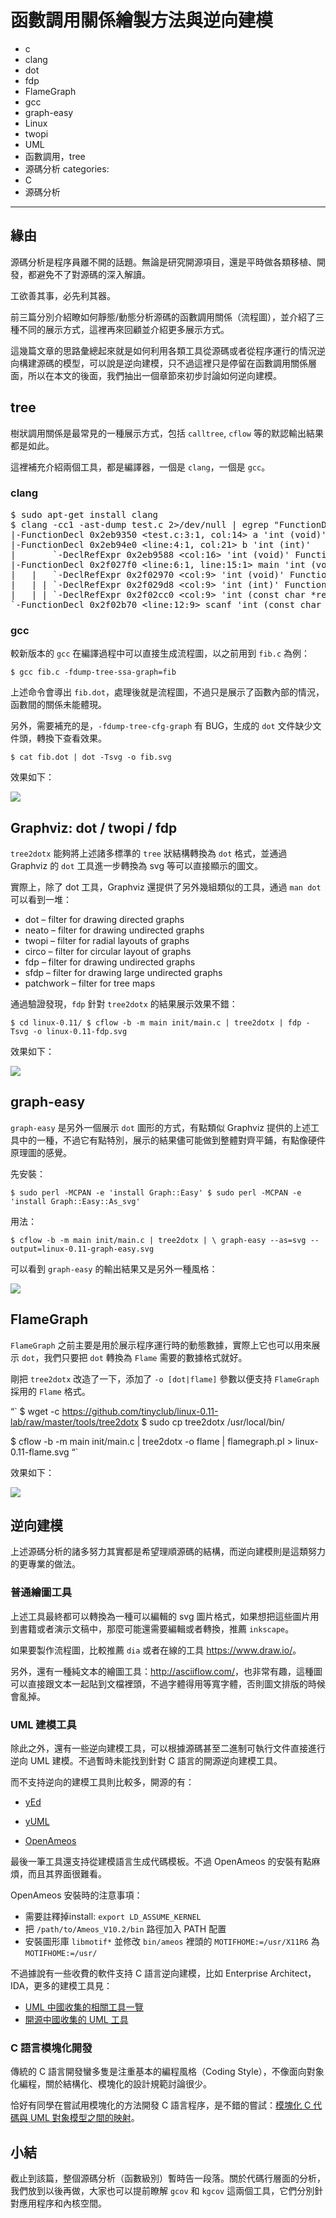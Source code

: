 # 函數調用關係繪製方法與逆向建模


  - c
  - clang
  - dot
  - fdp
  - FlameGraph
  - gcc
  - graph-easy
  - Linux
  - twopi
  - UML
  - 函數調用，tree
  - 源碼分析
categories:
  - C
  - 源碼分析
---


## 緣由

源碼分析是程序員離不開的話題。無論是研究開源項目，還是平時做各類移植、開發，都避免不了對源碼的深入解讀。

工欲善其事，必先利其器。

前三篇分別介紹瞭如何靜態/動態分析源碼的函數調用關係（流程圖），並介紹了三種不同的展示方式，這裡再來回顧並介紹更多展示方式。

這幾篇文章的思路彙總起來就是如何利用各類工具從源碼或者從程序運行的情況逆向構建源碼的模型，可以說是逆向建模，只不過這裡只是停留在函數調用關係層面，所以在本文的後面，我們抽出一個章節來初步討論如何逆向建模。

## tree

樹狀調用關係是最常見的一種展示方式，包括 `calltree`, `cflow` 等的默認輸出結果都是如此。

這裡補充介紹兩個工具，都是編譯器，一個是 `clang`，一個是 `gcc`。

### clang

<pre>$ sudo apt-get install clang
$ clang -cc1 -ast-dump test.c 2>/dev/null | egrep "FunctionDecl|Function "
|-FunctionDecl 0x2eb9350 &lt;test.c:3:1, col:14> a 'int (void)'
|-FunctionDecl 0x2eb94e0 &lt;line:4:1, col:21> b 'int (int)'
|       `-DeclRefExpr 0x2eb9588 &lt;col:16> 'int (void)' Function 0x2eb9350 'a' 'int (void)'
|-FunctionDecl 0x2f027f0 &lt;line:6:1, line:15:1> main 'int (void)'
|   |   `-DeclRefExpr 0x2f02970 &lt;col:9> 'int (void)' Function 0x2eb9350 'a' 'int (void)'
|   | | `-DeclRefExpr 0x2f029d8 &lt;col:9> 'int (int)' Function 0x2eb94e0 'b' 'int (int)'
|   | | `-DeclRefExpr 0x2f02cc0 &lt;col:9> 'int (const char *restrict, ...)' Function 0x2f02b70 'scanf' 'int (const char *restrict, ...)'
`-FunctionDecl 0x2f02b70 &lt;line:12:9> scanf 'int (const char *restrict, ...)' extern
</pre>

### gcc

較新版本的 `gcc` 在編譯過程中可以直接生成流程圖，以之前用到 `fib.c` 為例：

`$ gcc fib.c -fdump-tree-ssa-graph=fib`

上述命令會導出 `fib.dot`，處理後就是流程圖，不過只是展示了函數內部的情況，函數間的關係未能體現。

另外，需要補充的是，`-fdump-tree-cfg-graph` 有 BUG，生成的 `dot` 文件缺少文件頭，轉換下查看效果。

`$ cat fib.dot | dot -Tsvg -o fib.svg`

效果如下：


![](./images/fib-gcc-dump-graph.svg)

## Graphviz: dot / twopi / fdp

`tree2dotx` 能夠將上述諸多標準的 `tree` 狀結構轉換為 `dot` 格式，並通過 Graphviz 的 `dot` 工具進一步轉換為 svg 等可以直接顯示的圖文。

實際上，除了 dot 工具，Graphviz 還提供了另外幾組類似的工具，通過 `man dot` 可以看到一堆：

  * dot &#8211; filter for drawing directed graphs
  * neato &#8211; filter for drawing undirected graphs
  * twopi &#8211; filter for radial layouts of graphs
  * circo &#8211; filter for circular layout of graphs
  * fdp &#8211; filter for drawing undirected graphs
  * sfdp &#8211; filter for drawing large undirected graphs
  * patchwork &#8211; filter for tree maps

通過驗證發現，`fdp` 針對 `tree2dotx` 的結果展示效果不錯：

`$ cd linux-0.11/
$ cflow -b -m main init/main.c | tree2dotx | fdp -Tsvg -o linux-0.11-fdp.svg`

效果如下：


![](./images/linux-0.11-fdp.svg)

## graph-easy

`graph-easy` 是另外一個展示 `dot` 圖形的方式，有點類似 Graphviz 提供的上述工具中的一種，不過它有點特別，展示的結果儘可能做到整體對齊平鋪，有點像硬件原理圖的感覺。

先安裝：

`$ sudo perl -MCPAN -e 'install Graph::Easy'
$ sudo perl -MCPAN -e 'install Graph::Easy::As_svg'`

用法：

`$ cflow -b -m main init/main.c | tree2dotx | \
        graph-easy --as=svg --output=linux-0.11-graph-easy.svg`

可以看到 `graph-easy` 的輸出結果又是另外一種風格：

![](./images/linux-0.11-graph-easy.svg)


## FlameGraph

`FlameGraph` 之前主要是用於展示程序運行時的動態數據，實際上它也可以用來展示 `dot`，我們只要把 `dot` 轉換為 `Flame` 需要的數據格式就好。

剛把 `tree2dotx` 改造了一下，添加了 `-o [dot|flame]` 參數以便支持 `FlameGraph` 採用的 `Flame` 格式。

&#8220;\` $ wget -c https://github.com/tinyclub/linux-0.11-lab/raw/master/tools/tree2dotx $ sudo cp tree2dotx /usr/local/bin/

$ cflow -b -m main init/main.c | tree2dotx -o flame | flamegraph.pl > linux-0.11-flame.svg &#8220;\`

效果如下：


![](./images/linux-0.11-flame.svg)

## 逆向建模

上述源碼分析的諸多努力其實都是希望理順源碼的結構，而逆向建模則是這類努力的更專業的做法。

### 普通繪圖工具

上述工具最終都可以轉換為一種可以編輯的 svg 圖片格式，如果想把這些圖片用到書籍或者演示文稿中，那麼可能還需要編輯或者轉換，推薦 `inkscape`。

如果要製作流程圖，比較推薦 `dia` 或者在線的工具 <https://www.draw.io/>。

另外，還有一種純文本的繪圖工具：<http://asciiflow.com/>，也非常有趣，這種圖可以直接跟文本一起貼到文檔裡頭，不過字體得用等寬字體，否則圖文排版的時候會亂掉。

### UML 建模工具

除此之外，還有一些逆向建模工具，可以根據源碼甚至二進制可執行文件直接進行逆向 UML 建模。不過暫時未能找到針對 C 語言的開源逆向建模工具。

而不支持逆向的建模工具則比較多，開源的有：

  * [yEd][6]

  * [yUML][7]

  * [OpenAmeos][8]

最後一筆工具還支持從建模語言生成代碼模板。不過 OpenAmeos 的安裝有點麻煩，而且其界面很難看。

OpenAmeos 安裝時的注意事項：

  * 需要註釋掉install: `export LD_ASSUME_KERNEL`
  * 把 `/path/to/Ameos_V10.2/bin` 路徑加入 PATH 配置
  * 安裝圖形庫 `libmotif*` 並修改 `bin/ameos` 裡頭的 `MOTIFHOME:=/usr/X11R6` 為 `MOTIFHOME:=/usr/`

不過據說有一些收費的軟件支持 C 語言逆向建模，比如 Enterprise Architect，IDA，更多的建模工具見：

  * [UML 中國收集的相關工具一覽][9]
  * [開源中國收集的 UML 工具][10]

### C 語言模塊化開發

傳統的 C 語言開發蠻多隻是注重基本的編程風格（Coding Style），不像面向對象化編程，關於結構化、模塊化的設計規範討論很少。

恰好有同學在嘗試用模塊化的方法開發 C 語言程序，是不錯的嘗試：[模塊化 C 代碼與 UML 對象模型之間的映射][11]。

## 小結

截止到該篇，整個源碼分析（函數級別）暫時告一段落。關於代碼行層面的分析，我們放到以後再做，大家也可以提前瞭解 `gcov` 和 `kgcov` 這兩個工具，它們分別針對應用程序和內核空間。





 [1]: http://tinylab.org
 [2]: /wp-content/uploads/2015/04/callgraph/fib-gcc-dump-graph.svg
 [3]: /wp-content/uploads/2015/04/callgraph/linux-0.11-fdp.svg
 [4]: /wp-content/uploads/2015/04/callgraph/linux-0.11-graph-easy.svg
 [5]: /wp-content/uploads/2015/04/callgraph/linux-0.11-flame.svg
 [6]: http://www.yworks.com/en/products_download.php
 [7]: http://www.yuml.me/diagram/scruffy/usecase/draw
 [8]: https://www.scopeforge.de/cb/project/8
 [9]: http://www.umlchina.com/Tools/Newindex1.htm
 [10]: http://www.oschina.net/project/tag/177/uml?sort=view&lang=0&os=37
 [11]: http://www.uml.org.cn/oobject/201201121.asp
